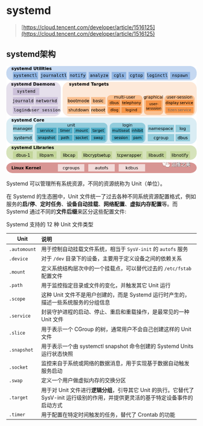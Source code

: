 # systemd

> [https://cloud.tencent.com/developer/article/1516125](https://cloud.tencent.com/developer/article/1516125)

## systemd架构

![systemd](./Pictures/Linux-systemd-systemd架构.png)

Systemd 可以管理所有系统资源，不同的资源统称为 Unit（单位）。

在 Systemd 的生态圈中，Unit 文件统一了过去各种不同系统资源配置格式，例如服务的**启/停**、**定时任务**、**设备自动挂载**、**网络配置**、**虚拟内存配置**等。而 Systemd 通过不同的**文件后缀**来区分这些配置文件:

Systemd 支持的 12 种 Unit 文件类型

| Unit | 说明 |
| -- | :-- |
| `.automount` | 用于控制自动挂载文件系统，相当于 `SysV-init` 的 `autofs` 服务 |
| `.device` | 对于 `/dev` 目录下的设备，主要用于定义设备之间的依赖关系 |
| `.mount` | 定义系统结构层次中的一个挂载点，可以替代过去的 `/etc/fstab` 配置文件 |
| `.path` | 用于监控指定目录或文件的变化，并触发其它 Unit 运行 |
| `.scope` | 这种 Unit 文件不是用户创建的，而是 Systemd 运行时产生的，描述一些系统服务的分组信息 |
| `.service` | 封装守护进程的启动、停止、重启和重载操作，是最常见的一种 Unit 文件 |
| `.slice` | 用于表示一个 CGroup 的树，通常用户不会自己创建这样的 Unit 文件 |
| `.snapshot` | 用于表示一个由 systemctl snapshot 命令创建的 Systemd Units 运行状态快照 |
| `.socket` | 监控来自于系统或网络的数据消息，用于实现基于数据自动触发服务启动 |
| `.swap` | 定义一个用户做虚拟内存的交换分区 |
| `.target` | 用于对 Unit 文件进行**逻辑分组**，引导其它 Unit 的执行。它替代了 SysV-init 运行级别的作用，并提供更灵活的基于特定设备事件的启动方式 |
| `.timer` | 用于配置在特定时间触发的任务，替代了 Crontab 的功能 |